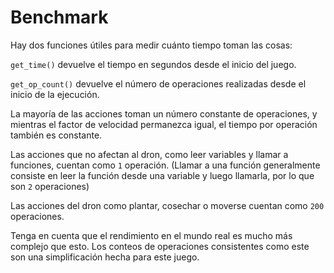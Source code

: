 # Benchmark
Hay dos funciones útiles para medir cuánto tiempo toman las cosas:

`get_time()` devuelve el tiempo en segundos desde el inicio del juego.

`get_op_count()` devuelve el número de operaciones realizadas desde el inicio de la ejecución.

La mayoría de las acciones toman un número constante de operaciones, y mientras el factor de velocidad permanezca igual, el tiempo por operación también es constante.

Las acciones que no afectan al dron, como leer variables y llamar a funciones, cuentan como `1` operación. (Llamar a una función generalmente consiste en leer la función desde una variable y luego llamarla, por lo que son `2` operaciones)

Las acciones del dron como plantar, cosechar o moverse cuentan como `200` operaciones.

Tenga en cuenta que el rendimiento en el mundo real es mucho más complejo que esto. Los conteos de operaciones consistentes como este son una simplificación hecha para este juego.
